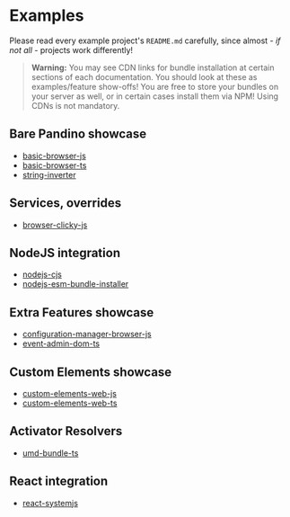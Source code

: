 # Examples

Please read every example project's `README.md` carefully, since almost _- if not all -_ projects work differently!

> **Warning:** You may see CDN links for bundle installation at certain sections of each documentation.
You should look at these as examples/feature show-offs! You are free to store your bundles on your server as well,
or in certain cases install them via NPM! Using CDNs is not mandatory.

## Bare Pandino showcase

- [basic-browser-js](./basic-browser-js)
- [basic-browser-ts](./basic-browser-ts)
- [string-inverter](./string-inverter)

## Services, overrides
- [browser-clicky-js](./browser-clicky-js)

## NodeJS integration

- [nodejs-cjs](./nodejs-cjs)
- [nodejs-esm-bundle-installer](./nodejs-esm-bundle-installer)
 
## Extra Features showcase

- [configuration-manager-browser-js](./configuration-manager-browser-js)
- [event-admin-dom-ts](./event-admin-dom-ts)

## Custom Elements showcase

- [custom-elements-web-js](./custom-elements-web-js)
- [custom-elements-web-ts](./custom-elements-web-ts)

## Activator Resolvers

- [umd-bundle-ts](./umd-bundle-ts)

## React integration

- [react-systemjs](./react-systemjs)
